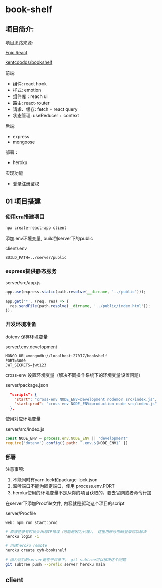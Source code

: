 # book-shelf

## 项目简介:

项目思路来源:

[Epic React](https://epicreact.dev/) 

[kentcdodds/bookshelf](https://github.com/kentcdodds/bookshelf)

前端:

- 组件: react hook
- 样式: emotion
- 组件库：reach ui
- 路由: react-router
- 请求、缓存: fetch + react query
- 状态管理: useReducer + context

后端:

- express
- mongoose

部署：

- heroku

实现功能

- 登录注册鉴权


## 01 项目搭建

### 使用cra搭建项目

```bash
npx create-react-app client
```

添加.env环境变量, build到server下的public

client/.env

```
BUILD_PATH=../server/public
```

### express提供静态服务

server/src/app.js

```javascript
app.use(express.static(path.resolve(__dirname, '../public')));

app.get('*', (req, res) => {
  res.sendFile(path.resolve(__dirname, '../public/index.html'));
});
```

### 开发环境准备

dotenv 保存环境变量

server/.env.development

```
MONGO_URL=mongodb://localhost:27017/bookshelf
PORT=3000
JWT_SECRETS=jwt123
```

cross-env 设置环境变量（解决不同操作系统下的环境变量设置问题）

server/package.json
```json
  "scripts": {
    "start": "cross-env NODE_ENV=development nodemon src/index.js",
    "start:prod": "cross-env NODE_ENV=production node src/index.js"
  },
```

使用对应环境变量

server/src/index.js
```JavaScript
const NODE_ENV = process.env.NODE_ENV || "development"
require('dotenv').config({ path: `.env.${NODE_ENV}` })
```

### 部署

注意事项:
1. 不能同时有yarn.lock和package-lock.json
2. 监听端口不能为固定端口，使用 process.env.PORT
3. heroku使用的环境变量不是从你的项目获取的，要去官网或者命令行加

在server下添加Procfile文件, 内容就是驱动这个项目的script

server/Procfile

```
web: npm run start:prod
```

```bash
# 直接登录有时候会出现IP错误（可能是因为代理）， 这里用账号密码登录可以解决
heroku login -i

# 创建heroku remote
heroku create cyh-bookshelf

# 因为我们的server是在子目录下， git subtree可以解决这个问题
git subtree push --prefix server heroku main
```

## client


